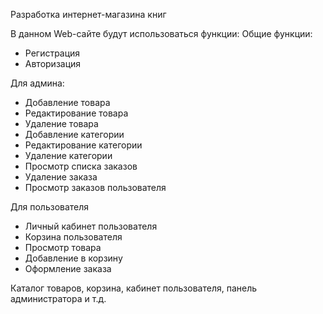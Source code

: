 Разработка интернет-магазина книг

В данном Web-сайте будут использоваться функции:
Общие функции:
- Регистрация
- Авторизация

Для админа:
- Добавление товара
- Редактирование товара
- Удаление товара
- Добавление категории
- Редактирование категории
- Удаление категории
- Просмотр списка заказов
- Удаление заказа
- Просмотр заказов пользователя

Для пользователя
- Личный кабинет пользователя
- Корзина пользователя
- Просмотр товара
- Добавление в корзину
- Оформление заказа

Каталог товаров, корзина, кабинет пользователя, панель администратора и т.д.